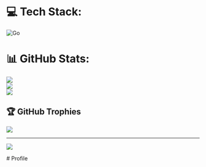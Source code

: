 
# 💻 Tech Stack:
![Go](https://img.shields.io/badge/go-%2300ADD8.svg?style=for-the-badge&logo=go&logoColor=white)
# 📊 GitHub Stats:
![](https://github-readme-stats.vercel.app/api?username=Bekzat-2005&theme=dark&hide_border=false&include_all_commits=false&count_private=false)<br/>
![](https://nirzak-streak-stats.vercel.app/?user=Bekzat-2005&theme=dark&hide_border=false)<br/>
![](https://github-readme-stats.vercel.app/api/top-langs/?username=Bekzat-2005&theme=dark&hide_border=false&include_all_commits=false&count_private=false&layout=compact)

## 🏆 GitHub Trophies
![](https://github-profile-trophy.vercel.app/?username=Bekzat-2005&theme=radical&no-frame=false&no-bg=true&margin-w=4)

---
[![](https://visitcount.itsvg.in/api?id=Bekzat-2005&icon=0&color=0)](https://visitcount.itsvg.in)

<!-- Proudly created with GPRM ( https://gprm.itsvg.in ) --># Profile
